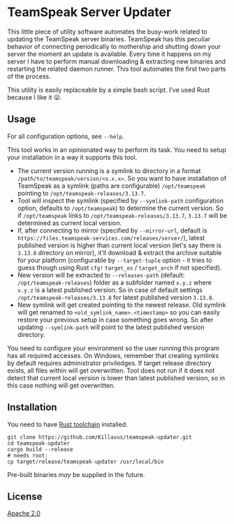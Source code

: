 # TeamSpeak Server Updater

This little piece of utility software automates the busy-work related to updating the TeamSpeak server binaries. TeamSpeak has this peculiar behavior of connecting periodically to mothership and shutting down your server the moment an update is available. Every time it happens on my server I have to perform manual downloading & extracting new binaries and restarting the related daemon runner. This tool automates the first two parts of the process.

This utility is easily replaceable by a simple bash script. I've used Rust because I like it 😛.

## Usage

For all configuration options, see `--help`.

This tool works in an opinionated way to perform its task. You need to setup your installation in a way it supports this tool.

- The current version running is a symlink to directory in a format `/path/to/teamspeak/version/<x.x.x>`. So you want to have installation of TeamSpeak as a symlink (paths are configurable) `/opt/teamspeak` pointing to `/opt/teamspeak-releases/3.13.7`.
- Tool will inspect the symlink (specified by `--symlink-path` configuration option, defaults to `/opt/teamspeak`) to determine the current version. So if `/opt/teamspeak` links to `/opt/teamspeak-releases/3.13.7`, `3.13.7` will be determined as current local version.
- If, after connecting to mirror (specified by `--mirror-url`, default is `https://files.teamspeak-services.com/releases/server/`), latest published version is higher than current local version (let's say there is `3.13.8` directory on mirror), it'll download & extract the archive suitable for your platform (configurable by `--target-tuple` option - it tries to guess though using Rust `cfg!` `target_os` / `target_arch` if not specified).
- New version will be extracted to `--releases-path` (default: `/opt/teamspeak-releases`) folder as a subfolder named `x.y.z` where `x.y.z` is a latest published version. So in case of default settings `/opt/teamspeak-releases/3.13.8` for latest published version `3.13.8`.
- New symlink will get created pointing to the newest release. Old symlink will get renamed to `<old_symlink_name>.<timestamp>` so you can easily restore your previous setup in case something goes wrong. So after updating `--symlink-path` will point to the latest published version directory.

You need to configure your environment so the user running this program has all required accesses. On Windows, remember that creating symlinks by default requires administrator priviledges. If target release directory exists, all files within will get overwritten. Tool does not run if it does not detect that current local version is lower than latest published version, so in this case nothing will get overwritten.

## Installation

You need to have [Rust toolchain](https://rustup.rs/) installed.

```
git clone https://github.com/Killavus/teamspeak-updater.git
cd teamspeak-updater
cargo build --release
# needs root:
cp target/release/teamspeak-updater /usr/local/bin
```

Pre-built binaries _may_ be supplied in the future.

## License

[Apache 2.0](https://www.apache.org/licenses/LICENSE-2.0)
